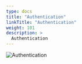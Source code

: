 ```yaml
---
type: docs
title: "Authentication"
linkTitle: "Authentication"
weight: 101
description: >
  Authentication
---
```


![Authentication](/images/bootcamp-slides/microservices-bootcamp/Slide101.PNG)
